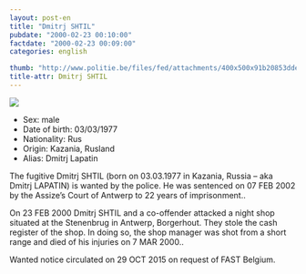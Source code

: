 ```yaml
---
layout: post-en
title: "Dmitrj SHTIL"
pubdate: "2000-02-23 00:10:00"
factdate: "2000-02-23 00:09:00"
categories: english

thumb: "http://www.politie.be/files/fed/attachments/400x500x91b20853ddeedb44036628fd2982f744_thumb.jpg.pagespeed.ic.UfORR3dfCo.jpg"
title-attr: Dmitrj SHTIL
---
```


<div class="row">

  <div class="col-xs-12 col-md-4">
         <a class="thumbnail" href="http://www.politie.be/files/fed/attachments/400x500x91b20853ddeedb44036628fd2982f744_thumb.jpg.pagespeed.ic.UfORR3dfCo.jpg" title="Dmitrj SHTIL">
           <img src="http://www.politie.be/files/fed/attachments/400x500x91b20853ddeedb44036628fd2982f744_thumb.jpg.pagespeed.ic.UfORR3dfCo.jpg" ></a>  
  </div>
  <div class="col-xs-12 col-md-8">
 
<ul>
<li>Sex: male</li>
<li>Date of birth: 03/03/1977</li>
<li>Nationality: Rus</li>
<li>Origin: Kazania, Rusland</li>
<li>Alias: Dmitrj Lapatin</li>
</ul> 


<p>The fugitive Dmitrj SHTIL (born on 03.03.1977 in Kazania, Russia – aka Dmitrj LAPATIN) is wanted by the police.
He was sentenced on 07 FEB 2002 by the Assize’s Court of Antwerp to 22 years of imprisonment..</p>
<p>On 23 FEB 2000 Dmitrj SHTIL and a co-offender attacked a night shop situated at the Stenenbrug in Antwerp, Borgerhout. They stole the cash register of the shop. In doing so, the shop manager was shot from a short range and died of his injuries on 7 MAR 2000..</p>
<p>Wanted notice circulated on 29 OCT 2015 on request of FAST Belgium.
</p>
  
</div>


</div>

